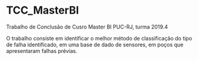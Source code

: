 # TCC_MasterBI
Trabalho de Conclusão de Cusro Master BI PUC-RJ, turma 2019.4

O trabalho consiste em identificar o melhor método de classificação do tipo de falha identificado, em uma base de dado de sensores, em poços que apresentaram falhas prévias.
